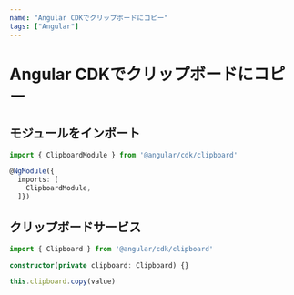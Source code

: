 ```yaml
---
name: "Angular CDKでクリップボードにコピー"
tags: ["Angular"]
---
```


# Angular CDKでクリップボードにコピー

## モジュールをインポート

```typescript
import { ClipboardModule } from '@angular/cdk/clipboard'
```

```typescript
@NgModule({
  imports: [
    ClipboardModule,
  ]})
```

## クリップボードサービス

```typescript
import { Clipboard } from '@angular/cdk/clipboard'
```

```typescript
constructor(private clipboard: Clipboard) {}

this.clipboard.copy(value)
```
